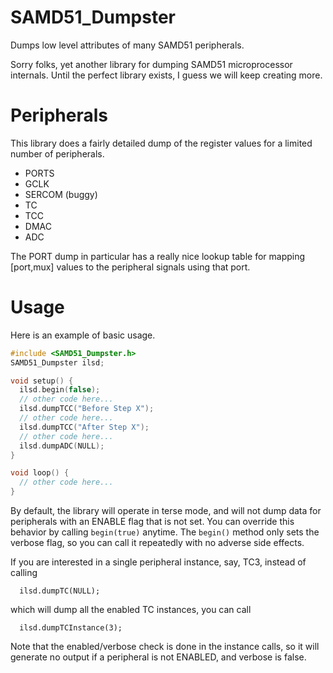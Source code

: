 # SAMD51_Dumpster
Dumps low level attributes of many SAMD51 peripherals.

Sorry folks, yet another library for dumping SAMD51 microprocessor internals.
Until the perfect library exists, I guess we will keep creating more.

# Peripherals
This library does a fairly detailed dump of the register values for a limited number
of peripherals.

- PORTS
- GCLK
- SERCOM (buggy)
- TC
- TCC
- DMAC
- ADC

The PORT dump in particular has a really nice lookup table for mapping [port,mux]
values to the peripheral signals using that port.

# Usage
Here is an example of basic usage.

```C++
#include <SAMD51_Dumpster.h>
SAMD51_Dumpster ilsd;

void setup() {
  ilsd.begin(false);
  // other code here...
  ilsd.dumpTCC("Before Step X");
  // other code here...
  ilsd.dumpTCC("After Step X");
  // other code here...
  ilsd.dumpADC(NULL); 
}

void loop() {
  // other code here...
}
```

By default, the library will operate in terse mode, and will not dump data for
peripherals with an ENABLE flag that is not set.  You can override this behavior
by calling `begin(true)` anytime.  The `begin()` method only sets the verbose
flag, so you can call it repeatedly with no adverse side effects.

If you are interested in a single peripheral instance, say, TC3, instead
of calling

```
  ilsd.dumpTC(NULL);
```

which will dump all the enabled TC instances, you can call

```
  ilsd.dumpTCInstance(3);
```

Note that the enabled/verbose check is done in the instance calls, so it will
generate no output if a peripheral is not ENABLED, and verbose is false.

